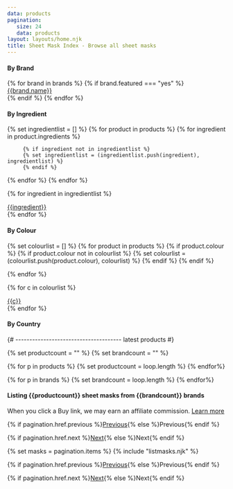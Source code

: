 ```yaml
---
data: products
pagination: 
   size: 24
   data: products
layout: layouts/home.njk
title: Sheet Mask Index - Browse all sheet masks
---
```


<div class="row">
   <div class="col-md-3">

<h4 class="neutron">By Brand</h4>
<div class="row leftcol">
{% for brand in brands %}
{% if brand.featured === "yes" %}
<div class="col-6 product__set m-0 p-0 text-center">
<a href="/sheet-masks/{{brand.name|slug|replace("'","")}}/" class="btn btn"> 
{{brand.name}}
</a>
</div>
{% endif   %}
{% endfor %}


<h4 class="neutron">By Ingredient</h4>
{% set ingredientlist = [] %}
{% for product in products %}
{% for ingredient in product.ingredients %}

         {% if ingredient not in ingredientlist %}
         {% set ingredientlist = (ingredientlist.push(ingredient), ingredientlist) %}
         {% endif %}

{% endfor %}
{% endfor %}

{% for ingredient in ingredientlist %}
<div class="col-6 product__set m-0 p-0 text-center">
<a href="/sheet-masks/ingredients/{{ingredient|slug}}/" class="btn btn">
{{ingredient}}
</a>
</div>
{% endfor %}


<h4 class="neutron">By Colour</h4>
{% set colourlist = [] %}
{% for product in products %}
{% if product.colour %}
{% if product.colour not in colourlist %}
         {% set colourlist = (colourlist.push(product.colour), colourlist) %}
{% endif %}
{% endif %}

{% endfor %}

{% for c in colourlist %}
<div class="col-6 product__set m-0 p-0 text-center">
<a href="/sheet-masks/colours/{{c|slug}}/" class="btn btn">
{{c}}
</a>
</div>
{% endfor %}


<h4 class="neutron">By Country</h4>

</div>

   </div>

   <div class="col-md-9 order-first order-md-last">
   {# -------------------------------------- latest products #}

{% set productcount = "" %}
{% set brandcount = "" %}

{% for p in products %}
{% set productcount = loop.length %}
{% endfor%}

{% for p in brands %}
{% set brandcount = loop.length %}
{% endfor%}


<div class="row index-header">

<div class="col-12 order-1 order-md-2 align-items-center">
  <h4 class="text-center">Listing <span>{{productcount}}</span> sheet masks from <span>{{brandcount}}</span> brands</h4>
  <p class="text-center aff-disclaimer">When you click a Buy link, we may earn an affiliate commission. <a href="">Learn more</a></p>
  </div>

</div>

<div class="row pagination justify-content-between">

<div class="col-2 pagination__item pagination__prev">
  <p class="text-center"> {% if pagination.href.previous %}<a href="{{ pagination.href.previous }}" class="text-center">Previous</a>{% else %}<span class="text-center">Previous</span>{% endif %}</p>
</div>

<div class="col-2 text-center pagination__item pagination__next">
  <p class="text-center"> {% if pagination.href.next %}<a href="{{ pagination.href.next }}" class="text-center">Next</a>{% else %}<span class="text-center">Next</span>{% endif %}</p>
</div>

</div>

   {% set masks = pagination.items %}
{% include "listmasks.njk" %}

<div class="row pagination justify-content-between">

<div class="col-2 pagination__item pagination__prev">
  <p class="text-center"> {% if pagination.href.previous %}<a href="{{ pagination.href.previous }}" class="text-center">Previous</a>{% else %}<span class="text-center">Previous</span>{% endif %}</p>
</div>

<div class="col-2 text-center pagination__item pagination__next">
  <p class="text-center"> {% if pagination.href.next %}<a href="{{ pagination.href.next }}" class="text-center">Next</a>{% else %}<span class="text-center">Next</span>{% endif %}</p>
</div>

</div>

   </div>
</div>